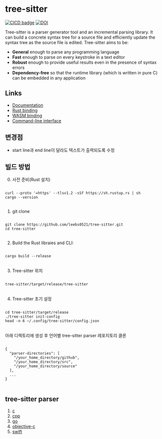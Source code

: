# tree-sitter

[![CICD badge]][CICD]
[![DOI](https://zenodo.org/badge/14164618.svg)](https://zenodo.org/badge/latestdoi/14164618)

[CICD badge]: https://github.com/tree-sitter/tree-sitter/actions/workflows/CICD.yml/badge.svg
[CICD]: https://github.com/tree-sitter/tree-sitter/actions/workflows/CICD.yml

Tree-sitter is a parser generator tool and an incremental parsing library. It can build a concrete syntax tree for a source file and efficiently update the syntax tree as the source file is edited. Tree-sitter aims to be:

- **General** enough to parse any programming language
- **Fast** enough to parse on every keystroke in a text editor
- **Robust** enough to provide useful results even in the presence of syntax errors
- **Dependency-free** so that the runtime library (which is written in pure C) can be embedded in any application

## Links

- [Documentation](https://tree-sitter.github.io)
- [Rust binding](lib/binding_rust/README.md)
- [WASM binding](lib/binding_web/README.md)
- [Command-line interface](cli/README.md)

## 변경점
- start line과 end line이 달라도 텍스트가 출력되도록 수정

## 빌드 방법

0. 사전 준비(Rust 설치)
<pre>
<code>
curl --proto '=https' --tlsv1.2 -sSf https://sh.rustup.rs | sh
cargo --version
</code>
</pre>

1. git clone
<pre>
<code>
git clone https://github.com/leebs0521/tree-sitter.git
cd tree-sitter
</code>
</pre>

2. Build the Rust libraies and CLI:
<pre>
<code>
cargo build --release
</code>
</pre>

3. Tree-sitter 위치
<pre>
<code>
tree-sitter/target/release/tree-sitter
</code>
</pre>

4. Tree-sitter 초기 설정
<pre>
<code>
cd tree-sitter/target/release
./tree-sitter init-config
head -n 6 ~/.config/tree-sitter/config.json
</code>
</pre>

아래 디렉토리에 생성 후 언어별 tree-sitter parser 레포지토리 클론
<pre>
<code>
{
  "parser-directories": [
    "/your_home_directory/github",
    "/your_home_directory/src",
    "/your_home_directory/source"
  ],
  ...
}
</code>
</pre>

## tree-sitter parser
1. [c](https://github.com/tree-sitter/tree-sitter-c)
2. [cpp](https://github.com/tree-sitter/tree-sitter-cpp)
3. [go](https://github.com/tree-sitter/tree-sitter-go)
4. [objective-c](https://github.com/amaanq/tree-sitter-objc)
5. [swift](https://github.com/syrose01/tree-sitter-swift)